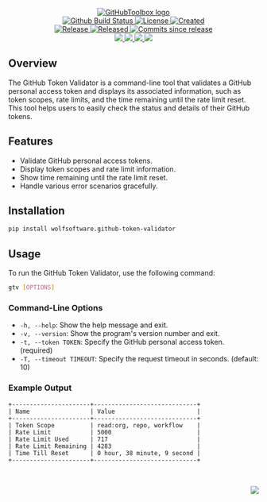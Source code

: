 <!-- markdownlint-disable -->
<p align="center">
    <a href="https://github.com/GitHubToolbox/">
        <img src="https://cdn.wolfsoftware.com/assets/images/github/organisations/githubtoolbox/black-and-white-circle-256.png" alt="GitHubToolbox logo" />
    </a>
    <br />
    <a href="https://github.com/GitHubToolbox/github-token-validator/actions/workflows/cicd.yml">
        <img src="https://img.shields.io/github/actions/workflow/status/GitHubToolbox/github-token-validator/cicd.yml?branch=master&label=build%20status&style=for-the-badge" alt="Github Build Status" />
    </a>
    <a href="https://github.com/GitHubToolbox/github-token-validator/blob/master/LICENSE.md">
        <img src="https://img.shields.io/github/license/GitHubToolbox/github-token-validator?color=blue&label=License&style=for-the-badge" alt="License">
    </a>
    <a href="https://github.com/GitHubToolbox/github-token-validator">
        <img src="https://img.shields.io/github/created-at/GitHubToolbox/github-token-validator?color=blue&label=Created&style=for-the-badge" alt="Created">
    </a>
    <br />
    <a href="https://github.com/GitHubToolbox/github-token-validator/releases/latest">
        <img src="https://img.shields.io/github/v/release/GitHubToolbox/github-token-validator?color=blue&label=Latest%20Release&style=for-the-badge" alt="Release">
    </a>
    <a href="https://github.com/GitHubToolbox/github-token-validator/releases/latest">
        <img src="https://img.shields.io/github/release-date/GitHubToolbox/github-token-validator?color=blue&label=Released&style=for-the-badge" alt="Released">
    </a>
    <a href="https://github.com/GitHubToolbox/github-token-validator/releases/latest">
        <img src="https://img.shields.io/github/commits-since/GitHubToolbox/github-token-validator/latest.svg?color=blue&style=for-the-badge" alt="Commits since release">
    </a>
    <br />
    <a href="https://github.com/GitHubToolbox/github-token-validator/blob/master/.github/CODE_OF_CONDUCT.md">
        <img src="https://img.shields.io/badge/Code%20of%20Conduct-blue?style=for-the-badge" />
    </a>
    <a href="https://github.com/GitHubToolbox/github-token-validator/blob/master/.github/CONTRIBUTING.md">
        <img src="https://img.shields.io/badge/Contributing-blue?style=for-the-badge" />
    </a>
    <a href="https://github.com/GitHubToolbox/github-token-validator/blob/master/.github/SECURITY.md">
        <img src="https://img.shields.io/badge/Report%20Security%20Concern-blue?style=for-the-badge" />
    </a>
    <a href="https://github.com/GitHubToolbox/github-token-validator/issues">
        <img src="https://img.shields.io/badge/Get%20Support-blue?style=for-the-badge" />
    </a>
</p>

## Overview

The GitHub Token Validator is a command-line tool that validates a GitHub personal access token and displays its associated information,
such as token scopes, rate limits, and the time remaining until the rate limit reset. This tool helps users to easily check the status
and details of their GitHub tokens.

## Features
- Validate GitHub personal access tokens.
- Display token scopes and rate limit information.
- Show time remaining until the rate limit reset.
- Handle various error scenarios gracefully.

## Installation

```bash
pip install wolfsoftware.github-token-validator
```

## Usage
To run the GitHub Token Validator, use the following command:

```bash
gtv [OPTIONS]
```

### Command-Line Options
- `-h, --help`: Show the help message and exit.
- `-v, --version`: Show the program's version number and exit.
- `-t, --token TOKEN`: Specify the GitHub personal access token. (required)
- `-T, --timeout TIMEOUT`: Specify the request timeout in seconds. (default: 10)

### Example Output

```
+----------------------+-----------------------------+
| Name                 | Value                       |
+----------------------+-----------------------------+
| Token Scope          | read:org, repo, workflow    |
| Rate Limit           | 5000                        |
| Rate Limit Used      | 717                         |
| Rate Limit Remaining | 4283                        |
| Time Till Reset      | 0 hour, 38 minute, 9 second |
+----------------------+-----------------------------+
```

<br />
<p align="right"><a href="https://wolfsoftware.com/"><img src="https://img.shields.io/badge/Created%20by%20Wolf%20on%20behalf%20of%20Wolf%20Software-blue?style=for-the-badge" /></a></p>
